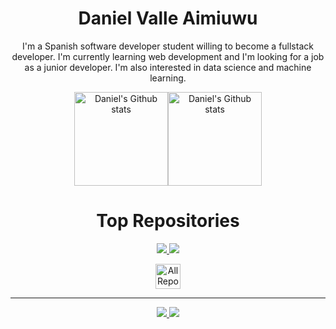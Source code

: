 <div align = "center">
  
  # Daniel Valle Aimiuwu

  I'm a Spanish software developer student willing to become a fullstack developer. I'm currently learning web development and I'm looking for a job as a junior developer. I'm also interested in data science and machine learning.

  <a href="https://github.com/anuraghazra/github-readme-stats"><img align="center" height = "150"  src="https://github-readme-stats.vercel.app/api?username=valle-code&show_icons=true&include_all_commits=true&theme=tokyonight" alt="Daniel's Github stats" /></a><a href="https://github.com/anuraghazra/github-readme-stats"><img align="center" height = "150" src="https://github-readme-stats.vercel.app/api/top-langs/?username=valle-code&layout=compact&theme=tokyonight" alt="Daniel's Github stats" /></a>

  # Top Repositories

  <p align="center">
    <a href="https://github.com/valle-code/Boolean">
      <img src="https://github-readme-stats.vercel.app/api/pin/?username=valle-code&repo=Boolean&theme=tokyonight" />
    </a><a href="https://github.com/valle-code/Bingo">
      <img src="https://github-readme-stats.vercel.app/api/pin/?username=valle-code&repo=Bingo&theme=tokyonight" />
    </a>
  </p>

  <p align="center">
    <a href="https://github.com/valle-code?tab=repositories">
      <img  height = "40" alt="All Repositories" title="All Repositories" src="https://custom-icon-badges.herokuapp.com/badge/Todos los repositorios-2962FF?style=for-the-badge&logoColor=white&logo=repo"/>
    </a>
  </p>

  ---

  <a href="https://www.linkedin.com/in/daniel-valle-aimiuwu-655065235/">
      <img src="https://img.shields.io/badge/LinkedIn-0077B5?style=for-the-badge&logo=linkedin&logoColor=white" />
  </a>
  <a href="mailto:danivalle.code@gmail.com">
      <img src="https://img.shields.io/badge/Gmail-D14836?style=for-the-badge&logo=gmail&logoColor=white" />
  </a>
</div>
